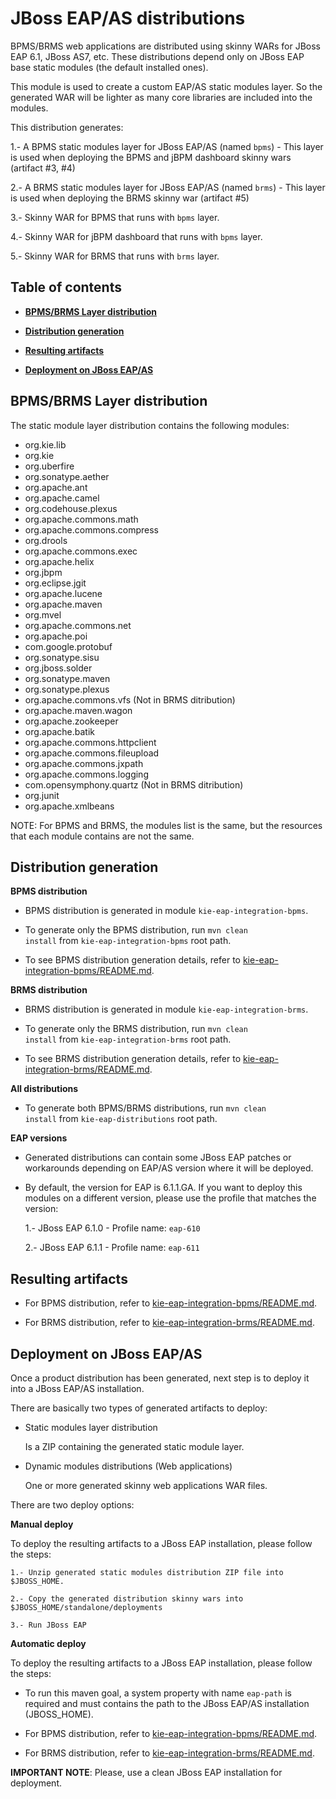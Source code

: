 JBoss EAP/AS distributions
==========================

BPMS/BRMS web applications are distributed using skinny WARs for JBoss EAP 6.1, JBoss AS7, etc. These distributions depend only on JBoss EAP base static modules (the default installed ones).

This module is used to create a custom EAP/AS static modules layer. So the generated WAR will be lighter as many core libraries are included into the modules.

This distribution generates:

1.- A BPMS static modules layer for JBoss EAP/AS (named <code>bpms</code>) - This layer is used when deploying the BPMS and jBPM dashboard skinny wars (artifact #3, #4)

2.- A BRMS static modules layer for JBoss EAP/AS (named <code>brms</code>) - This layer is used when deploying the BRMS skinny war (artifact #5)

3.- Skinny WAR for BPMS that runs with <code>bpms</code> layer.

4.- Skinny WAR for jBPM dashboard that runs with <code>bpms</code> layer.

5.- Skinny WAR for BRMS that runs with <code>brms</code> layer.



Table of contents
------------------

* **[BPMS/BRMS Layer distribution](#bpms/brms-layer-distribution)**

* **[Distribution generation](#distribution-generation)**

* **[Resulting artifacts](#resulting-artifacts)**

* **[Deployment on JBoss EAP/AS](#deployment-on-jBoss-eap/as)**


BPMS/BRMS Layer distribution
----------------------------

The static module layer distribution contains the following modules:

* org.kie.lib
* org.kie
* org.uberfire
* org.sonatype.aether
* org.apache.ant
* org.apache.camel
* org.codehouse.plexus
* org.apache.commons.math
* org.apache.commons.compress
* org.drools
* org.apache.commons.exec
* org.apache.helix
* org.jbpm
* org.eclipse.jgit
* org.apache.lucene
* org.apache.maven
* org.mvel
* org.apache.commons.net
* org.apache.poi
* com.google.protobuf
* org.sonatype.sisu
* org.jboss.solder
* org.sonatype.maven
* org.sonatype.plexus
* org.apache.commons.vfs (Not in BRMS ditribution)
* org.apache.maven.wagon
* org.apache.zookeeper
* org.apache.batik
* org.apache.commons.httpclient
* org.apache.commons.fileupload
* org.apache.commons.jxpath
* org.apache.commons.logging
* com.opensymphony.quartz (Not in BRMS ditribution)
* org.junit
* org.apache.xmlbeans

NOTE: For BPMS and BRMS, the modules list is the same, but the resources that each module contains are not the same.

Distribution generation
-----------------------

**BPMS distribution**

* BPMS distribution is generated in module <code>kie-eap-integration-bpms</code>.

* To generate only the BPMS distribution, run <code>mvn clean install</code> from <code>kie-eap-integration-bpms</code> root path.

* To see BPMS distribution generation details, refer to [kie-eap-integration-bpms/README.md](https://github.com/droolsjbpm/kie-wb-distributions/tree/master/kie-eap-integration/kie-eap-integration-distributions/kie-eap-integration-bpms/README.md).

**BRMS distribution**

* BRMS distribution is generated in module <code>kie-eap-integration-brms</code>.

* To generate only the BRMS distribution, run <code>mvn clean install</code> from <code>kie-eap-integration-brms</code> root path.

* To see BRMS distribution generation details, refer to [kie-eap-integration-brms/README.md](https://github.com/droolsjbpm/kie-wb-distributions/tree/master/kie-eap-integration/kie-eap-integration-distributions/kie-eap-integration-brms/README.md).

**All distributions**

* To generate both BPMS/BRMS distributions, run <code>mvn clean install</code> from <code>kie-eap-distributions</code> root path.

**EAP versions**

* Generated distributions can contain some JBoss EAP patches or workarounds depending on EAP/AS version where it will be deployed.

* By default, the version for EAP is 6.1.1.GA. If you want to deploy this modules on a different version, please use the profile that matches the version:

    1.- JBoss EAP 6.1.0 - Profile name: <code>eap-610</code>

    2.- JBoss EAP 6.1.1 - Profile name: <code>eap-611</code>

Resulting artifacts
-------------------

* For BPMS distribution, refer to [kie-eap-integration-bpms/README.md](https://github.com/droolsjbpm/kie-wb-distributions/tree/master/kie-eap-integration/kie-eap-integration-distributions/kie-eap-integration-bpms/README.md).

* For BRMS distribution, refer to [kie-eap-integration-brms/README.md](https://github.com/droolsjbpm/kie-wb-distributions/tree/master/kie-eap-integration/kie-eap-integration-distributions/kie-eap-integration-brms/README.md).


Deployment on JBoss EAP/AS
--------------------------

Once a product distribution has been generated, next step is to deploy it into a JBoss EAP/AS installation.

There are basically two types of generated artifacts to deploy:

* Static modules layer distribution

    Is a ZIP containing the generated static module layer.

* Dynamic modules distributions (Web applications)

    One or more generated skinny web applications WAR files.

There are two deploy options:

**Manual deploy**

To deploy the resulting artifacts to a JBoss EAP installation, please follow the steps:

    1.- Unzip generated static modules distribution ZIP file into $JBOSS_HOME.

    2.- Copy the generated distribution skinny wars into $JBOSS_HOME/standalone/deployments

    3.- Run JBoss EAP

**Automatic deploy**

To deploy the resulting artifacts to a JBoss EAP installation, please follow the steps:

* To run this maven goal, a system property with name <code>eap-path</code> is required and must contains the path to the JBoss EAP/AS installation (JBOSS_HOME).

* For BPMS distribution, refer to [kie-eap-integration-bpms/README.md](https://github.com/droolsjbpm/kie-wb-distributions/tree/master/kie-eap-integration/kie-eap-integration-distributions/kie-eap-integration-bpms/README.md).

* For BRMS distribution, refer to [kie-eap-integration-brms/README.md](https://github.com/droolsjbpm/kie-wb-distributions/tree/master/kie-eap-integration/kie-eap-integration-distributions/kie-eap-integration-brms/README.md).


**IMPORTANT NOTE**: Please, use a clean JBoss EAP installation for deployment.
